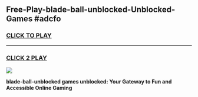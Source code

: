 
## Free-Play-blade-ball-unblocked-Unblocked-Games #adcfo
<h3>
<a href="https://news.freeplayer.one?title=blade-ball-unblocked&ref=8M">CLICK TO PLAY</a></h3>
<hr>

<h3>
<a href="https://news.freeplayer.one?title=blade-ball-unblocked&ref=8M">CLICK 2 PLAY</a>
  
</h3>

<a href="https://news.freeplayer.one?title=blade-ball-unblocked&ref=8M"><img src="https://clearcache.store/games.png"></a>


**blade-ball-unblocked games unblocked: Your Gateway to Fun and Accessible Online Gaming**
